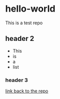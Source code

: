 # hello-world
This is a test repo
## header 2
- This
- is
- a
- list
### header 3
[link back to the repo](https://github.com/wlifferth/bookish-computing-machine)
